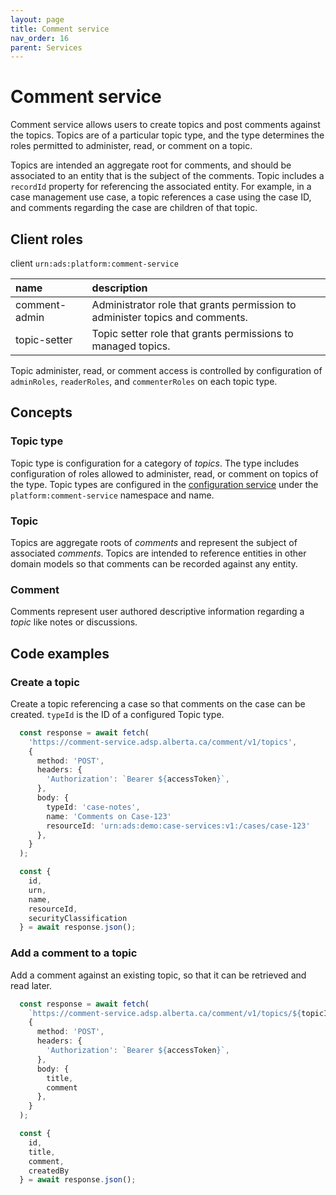 ```yaml
---
layout: page
title: Comment service
nav_order: 16
parent: Services
---
```


# Comment service
Comment service allows users to create topics and post comments against the topics. Topics are of a particular topic type, and the type determines the roles permitted to administer, read, or comment on a topic.

Topics are intended an aggregate root for comments, and should be associated to an entity that is the subject of the comments. Topic includes a `recordId` property for referencing the associated entity. For example, in a case management use case, a topic references a case using the case ID, and comments regarding the case are children of that topic.

## Client roles
client `urn:ads:platform:comment-service`

| name | description |
|:-|:-|
| comment-admin | Administrator role that grants permission to administer topics and comments. |
| topic-setter | Topic setter role that grants permissions to managed topics. |

Topic administer, read, or comment access is controlled by configuration of `adminRoles`, `readerRoles`, and `commenterRoles` on each topic type.

## Concepts
### Topic type
Topic type is configuration for a category of *topics*. The type includes configuration of roles allowed to administer, read, or comment on topics of the type. Topic types are configured in the [configuration service](configuration-service.md) under the `platform:comment-service` namespace and name.

### Topic
Topics are aggregate roots of *comments* and represent the subject of associated *comments*. Topics are intended to reference entities in other domain models so that comments can be recorded against any entity.

### Comment
Comments represent user authored descriptive information regarding a *topic* like notes or discussions.

## Code examples

### Create a topic
Create a topic referencing a case so that comments on the case can be created. `typeId` is the ID of a configured Topic type.

```typescript
  const response = await fetch(
    'https://comment-service.adsp.alberta.ca/comment/v1/topics',
    {
      method: 'POST',
      headers: {
        'Authorization': `Bearer ${accessToken}`,
      },
      body: {
        typeId: 'case-notes',
        name: 'Comments on Case-123'
        resourceId: 'urn:ads:demo:case-services:v1:/cases/case-123'
      },
    }
  );

  const {
    id,
    urn,
    name,
    resourceId,
    securityClassification
  } = await response.json();
```

### Add a comment to a topic
Add a comment against an existing topic, so that it can be retrieved and read later.

```typescript
  const response = await fetch(
    `https://comment-service.adsp.alberta.ca/comment/v1/topics/${topicId}/comments`,
    {
      method: 'POST',
      headers: {
        'Authorization': `Bearer ${accessToken}`,
      },
      body: {
        title,
        comment
      },
    }
  );

  const {
    id,
    title,
    comment,
    createdBy
  } = await response.json();
```
